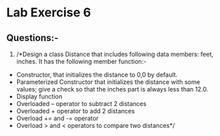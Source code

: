 # Lab Exercise 6

## Questions:-

1. /*Design a class Distance that includes following data members: feet, inches. It has the following
member function:-
- Constructor, that initializes the distance to 0,0 by default.
- Parameterized Constructor that initializes the distance with some values; give a check so
that the inches part is always less than 12.0.
- Display function
- Overloaded – operator to subtract 2 distances
- Overloaded + operator to add 2 distances
- Overload += and -= operator
- Overload > and < operators to compare two distances*/